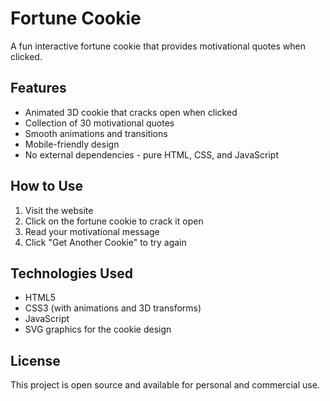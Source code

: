 # Fortune Cookie

A fun interactive fortune cookie that provides motivational quotes when clicked.

## Features

- Animated 3D cookie that cracks open when clicked
- Collection of 30 motivational quotes
- Smooth animations and transitions
- Mobile-friendly design
- No external dependencies - pure HTML, CSS, and JavaScript

## How to Use

1. Visit the website
2. Click on the fortune cookie to crack it open
3. Read your motivational message
4. Click "Get Another Cookie" to try again

## Technologies Used

- HTML5
- CSS3 (with animations and 3D transforms)
- JavaScript
- SVG graphics for the cookie design

## License

This project is open source and available for personal and commercial use. 